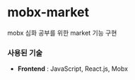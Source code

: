 # mobx-market

mobx 심화 공부를 위한 market 기능 구현

### 사용된 기술

- **Frontend** : JavaScript, React.js, Mobx
